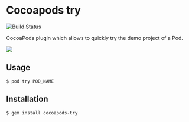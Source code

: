 # Cocoapods try

[![Build Status](https://img.shields.io/travis/CocoaPods/cocoapods-try/master.svg?style=flat)](https://travis-ci.org/CocoaPods/cocoapods-try)

CocoaPods plugin which allows to quickly try the demo project of a Pod.

![](http://i.imgur.com/xxWNUrg.gif)

## Usage

    $ pod try POD_NAME

## Installation

    $ gem install cocoapods-try


